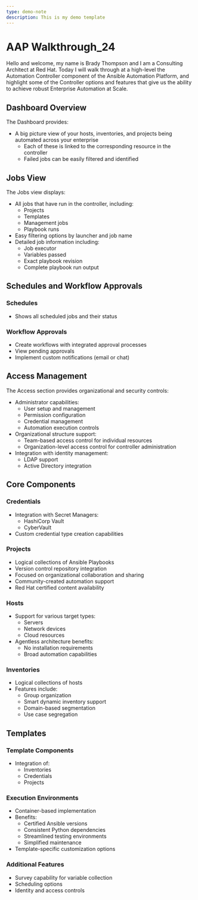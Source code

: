 ```yaml
---
type: demo-note
description: This is my demo template
---
```


# AAP Walkthrough_24

Hello and welcome, my name is Brady Thompson and I am a Consulting Architect at Red Hat. Today I will walk through at a high-level the Automation Controller component of the Ansible Automation Platform, and highlight some of the Controller options and features that give us the ability to achieve robust Enterprise Automation at Scale.

## Dashboard Overview

The Dashboard provides:
* A big picture view of your hosts, inventories, and projects being automated across your enterprise
  * Each of these is linked to the corresponding resource in the controller
  * Failed jobs can be easily filtered and identified

## Jobs View

The Jobs view displays:
* All jobs that have run in the controller, including:
  * Projects
  * Templates
  * Management jobs
  * Playbook runs
* Easy filtering options by launcher and job name
* Detailed job information including:
  * Job executor
  * Variables passed
  * Exact playbook revision
  * Complete playbook run output

## Schedules and Workflow Approvals

### Schedules
* Shows all scheduled jobs and their status

### Workflow Approvals
* Create workflows with integrated approval processes
* View pending approvals
* Implement custom notifications (email or chat)

## Access Management

The Access section provides organizational and security controls:
* Administrator capabilities:
  * User setup and management
  * Permission configuration
  * Credential management
  * Automation execution controls
* Organizational structure support:
  * Team-based access control for individual resources
  * Organization-level access control for controller administration
* Integration with identity management:
  * LDAP support
  * Active Directory integration

## Core Components

### Credentials
* Integration with Secret Managers:
  * HashiCorp Vault
  * CyberVault
* Custom credential type creation capabilities

### Projects
* Logical collections of Ansible Playbooks
* Version control repository integration
* Focused on organizational collaboration and sharing
* Community-created automation support
* Red Hat certified content availability

### Hosts
* Support for various target types:
  * Servers
  * Network devices
  * Cloud resources
* Agentless architecture benefits:
  * No installation requirements
  * Broad automation capabilities

### Inventories
* Logical collections of hosts
* Features include:
  * Group organization
  * Smart dynamic inventory support
  * Domain-based segmentation
  * Use case segregation

## Templates

### Template Components
* Integration of:
  * Inventories
  * Credentials
  * Projects

### Execution Environments
* Container-based implementation
* Benefits:
  * Certified Ansible versions
  * Consistent Python dependencies
  * Streamlined testing environments
  * Simplified maintenance
* Template-specific customization options

### Additional Features
* Survey capability for variable collection
* Scheduling options
* Identity and access controls
